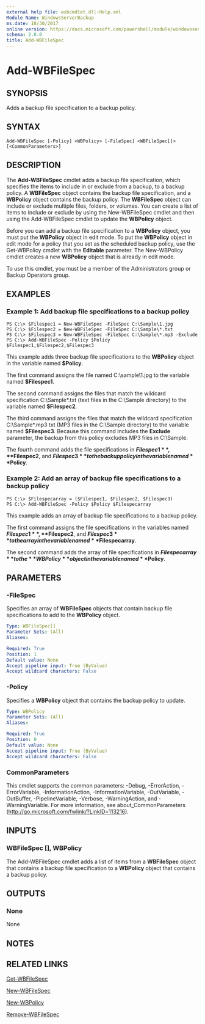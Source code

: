 ```yaml
---
external help file: wsbcmdlet.dll-Help.xml
Module Name: WindowsServerBackup
ms.date: 10/30/2017
online version: https://docs.microsoft.com/powershell/module/windowsserverbackup/add-wbfilespec?view=windowsserver2012r2-ps&wt.mc_id=ps-gethelp
schema: 2.0.0
title: Add-WBFileSpec
---
```


# Add-WBFileSpec

## SYNOPSIS
Adds a backup file specification to a backup policy.

## SYNTAX

```
Add-WBFileSpec [-Policy] <WBPolicy> [-FileSpec] <WBFileSpec[]> [<CommonParameters>]
```

## DESCRIPTION
The **Add-WBFileSpec** cmdlet adds a backup file specification, which specifies the items to include in or exclude from a backup, to a backup policy.
A **WBFileSpec** object contains the backup file specification, and a **WBPolicy** object contains the backup policy.
The **WBFileSpec** object can include or exclude multiple files, folders, or volumes.
You can create a list of items to include or exclude by using the New-WBFileSpec cmdlet and then using the Add-WBFileSpec cmdlet to update the **WBPolicy** object.

Before you can add a backup file specification to a **WBPolicy** object, you must put the **WBPolicy** object in edit mode.
To put the **WBPolicy** object in edit mode for a policy that you set as the scheduled backup policy, use the Get-WBPolicy cmdlet with the **Editable** parameter.
The New-WBPolicy cmdlet creates a new **WBPolicy** object that is already in edit mode.

To use this cmdlet, you must be a member of the Administrators group or Backup Operators group.

## EXAMPLES

### Example 1: Add backup file specifications to a backup policy
```
PS C:\> $Filespec1 = New-WBFileSpec -FileSpec C:\Sample\1.jpg
PS C:\> $Filespec2 = New-WBFileSpec -FileSpec C:\Sample\*.txt
PS C:\> $Filespec3 = New-WBFileSpec -FileSpec C:\Sample\*.mp3 -Exclude
PS C:\> Add-WBFileSpec -Policy $Policy $Filespec1,$Filespec2,$Filespec3
```

This example adds three backup file specifications to the **WBPolicy** object in the variable named **$Policy**.

The first command assigns the file named C:\sample\1.jpg to the variable named **$Filespec1**.

The second command assigns the files that match the wildcard specification C:\Sample\*.txt (text files in the C:\Sample directory) to the variable named **$Filespec2**.

The third command assigns the files that match the wildcard specification C:\Sample\*.mp3 txt (MP3 files in the C:\Sample directory) to the variable named **$Filespec3**.
Because this command includes the **Exclude** parameter, the backup from this policy excludes MP3 files in C:\Sample.

The fourth command adds the file specifications in **$Filespec1**, **$Filespec2**, and **$Filespec3** to the backup policy in the variable named **$Policy**.

### Example 2: Add an array of backup file specifications to a backup policy
```
PS C:\> $Filespecarray = ($Filespec1, $Filespec2, $Filespec3) 
PS C:\> Add-WBFileSpec -Policy $Policy $Filespecarray
```

This example adds an array of backup file specifications to a backup policy.

The first command assigns the file specifications in the variables named **$Filespec1**, **$Filespec2**, and **$Filespec3** to the array in the variable named **$Filespecarray**.

The second command adds the array of file specifications in **$Filespecarray** to the **WBPolicy** object in the variable named **$Policy**.

## PARAMETERS

### -FileSpec
Specifies an array of **WBFileSpec** objects that contain backup file specifications to add to the **WBPolicy** object.

```yaml
Type: WBFileSpec[]
Parameter Sets: (All)
Aliases: 

Required: True
Position: 1
Default value: None
Accept pipeline input: True (ByValue)
Accept wildcard characters: False
```

### -Policy
Specifies a **WBPolicy** object that contains the backup policy to update.

```yaml
Type: WBPolicy
Parameter Sets: (All)
Aliases: 

Required: True
Position: 0
Default value: None
Accept pipeline input: True (ByValue)
Accept wildcard characters: False
```

### CommonParameters
This cmdlet supports the common parameters: -Debug, -ErrorAction, -ErrorVariable, -InformationAction, -InformationVariable, -OutVariable, -OutBuffer, -PipelineVariable, -Verbose, -WarningAction, and -WarningVariable. For more information, see about_CommonParameters (http://go.microsoft.com/fwlink/?LinkID=113216).

## INPUTS

### WBFileSpec [], WBPolicy
The Add-WBFileSpec cmdlet adds a list of items from a **WBFileSpec** object that contains a backup file specification to a **WBPolicy** object that contains a backup policy.

## OUTPUTS

### None
None

## NOTES

## RELATED LINKS

[Get-WBFileSpec](./Get-WBFileSpec.md)

[New-WBFileSpec](./New-WBFileSpec.md)

[New-WBPolicy](./New-WBPolicy.md)

[Remove-WBFileSpec](./Remove-WBFileSpec.md)


